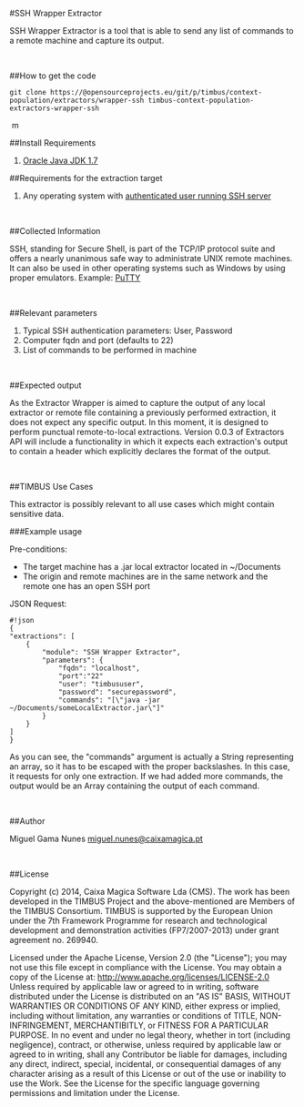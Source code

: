 #SSH Wrapper Extractor

SSH Wrapper Extractor is a tool that is able to send any list of commands to a remote machine and capture its output.

&nbsp;

##How to get the code

	git clone https://@opensourceprojects.eu/git/p/timbus/context-population/extractors/wrapper-ssh timbus-context-population-extractors-wrapper-ssh
 

&nbsp;m

##Install Requirements

1. [Oracle Java JDK 1.7](http://www.oracle.com/technetwork/java/javase/downloads/index.html)

##Requirements for the extraction target

1. Any operating system with [authenticated user running SSH server](http://www.cyberciti.biz/faq/how-to-installing-and-using-ssh-client-server-in-linux/)

&nbsp;

##Collected Information

SSH, standing for Secure Shell, is part of the TCP/IP protocol suite and offers a nearly unanimous safe way to administrate UNIX remote machines. It can also be used in other operating systems such as Windows by using proper emulators.
Example: [PuTTY](http://en.wikipedia.org/wiki/PuTTY)

&nbsp;

##Relevant parameters

1. Typical SSH authentication parameters: User, Password
2. Computer fqdn and port (defaults to 22)
3. List of commands to be performed in machine 

&nbsp;

##Expected output
	 
As the Extractor Wrapper is aimed to capture the output of any local extractor or remote file containing a previously performed extraction, it does not expect any specific output. In this moment, it is designed to perform punctual remote-to-local extractions.
Version 0.0.3 of Extractors API will include a functionality in which it expects each extraction's output to contain a header which explicitly declares the format of the output.   

&nbsp;

##TIMBUS Use Cases

This extractor is possibly relevant to all use cases which might contain sensitive data.

###Example usage 

Pre-conditions:

* The target machine has a .jar local extractor located in ~/Documents
* The origin and remote machines are in the same network and the remote one has an open SSH port

JSON Request:

	#!json
	{
    "extractions": [
        {
            "module": "SSH Wrapper Extractor",
            "parameters": {
                "fqdn": "localhost",
                "port":"22"
                "user": "timbususer",
                "password": "securepassword",
                "commands": "[\"java -jar ~/Documents/someLocalExtractor.jar\"]"
            }
        }
    ]
	}

As you can see, the "commands" argument is actually a String representing an array, so it has to be escaped with the proper backslashes. In this case, it requests for only one extraction. If we had added more commands, the output would be an Array containing the output of each command.
 
&nbsp;

##Author

Miguel Gama Nunes <miguel.nunes@caixamagica.pt>

&nbsp;

##License

Copyright (c) 2014, Caixa Magica Software Lda (CMS).
The work has been developed in the TIMBUS Project and the above-mentioned are Members of the TIMBUS Consortium.
TIMBUS is supported by the European Union under the 7th Framework Programme for research and technological development and demonstration activities (FP7/2007-2013) under grant agreement no. 269940.

Licensed under the Apache License, Version 2.0 (the "License"); you may not use this file except in compliance with the License. You may obtain a copy of the License at:   http://www.apache.org/licenses/LICENSE-2.0 Unless required by applicable law or agreed to in writing, software distributed under the License is distributed on an "AS IS" BASIS, WITHOUT WARRANTIES OR CONDITIONS OF ANY KIND, either express or implied, including without limitation, any warranties or conditions of TITLE, NON-INFRINGEMENT, MERCHANTIBITLY, or FITNESS FOR A PARTICULAR PURPOSE. In no event and under no legal theory, whether in tort (including negligence), contract, or otherwise, unless required by applicable law or agreed to in writing, shall any Contributor be liable for damages, including any direct, indirect, special, incidental, or consequential damages of any character arising as a result of this License or out of the use or inability to use the Work.
See the License for the specific language governing permissions and limitation under the License.